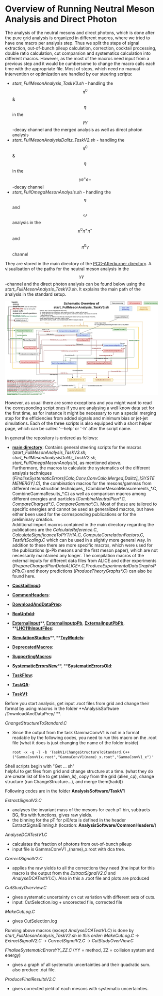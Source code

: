 # Overview of Running Neutral Meson Analysis and Direct Photon

The analysis of the neutral mesons and direct photons, which is done after the pure grid analysis is organized in different macros, where we tried to have one macro per analysis step. Thus we split the steps of signal extraction, out-of-bunch pileup calculation, correction, cocktail processing, double ratio calculation, cut comparsion and systematics calculation into different macros. However, as the most of the macros need input from a previous step and it would be cumbersome to change the macro calls each time with the appropriate file. Most of steps, which need no manual intervention or optimization are handled by our steering scripts:

* _start\_FullMesonAnalysis\_TaskV3.sh_ - handling the $$\pi^0$$ & $$\eta$$  in the $$\gamma\gamma$$-decay channel and the merged analysis as well as direct photon analysis
* _start\_FullMesonAnalysisDalitz\_TaskV2.sh_ - handling the $$\pi^0$$ & $$\eta$$  in the $$\gamma e^+e-$$-decay channel 
* _start\_FullOmegaMesonAnalysis.sh_ - handling the $$\eta$$ and $$\omega$$ analysis in the $$\pi^0 \pi^+ \pi^-$$ and $$\pi^0 \gamma$$ channel

They are stored in the main directory of the [PCG-Afterburner directory](https://gitlab.cern.ch/alice-pcg/AnalysisSoftware). A visualisation of the paths for the neutral meson analysis in the $$\gamma\gamma$$-channel and the direct photon analysis can be found below using the _start\_FullMesonAnalysis\_TaskV3.sh_. It explains the main path of the analysis in the standard setup.

![](/assets/SoftwareOverviewNeutralMesonAndDirGamma.jpg)

However, as usual there are some exceptions and you might want to read the corresponding script ones if you are analysing a well know data set for the first time, as for instance it might be necessary to run a special merging step for the efficiencies from added signals and minimum bias or jet-jet simulations. Each of the three scripts is also equipped with a short helper page, which can be called '--help' or '-h' after the script name.

In general the repository is ordered as follows:

* [**main directory**](https://gitlab.cern.ch/alice-pcg/AnalysisSoftware): 
  Contains general steering scripts for the macros \(_start\_FullMesonAnalysis\_TaskV3.sh, start\_FullMesonAnalysisDalitz\_TaskV2.sh, start\_FullOmegaMesonAnalysis_\), as mentioned above.  
  Furthermore, the macros to calculate the systematics of the different analysis techniques \(_FinaliseSystematicErrors\[Calo,Conv,ConvCalo,Merged,Dalitz\]\_\[$SYSTEM$ENERGY\].C\),_ the combination macros for the mesons/gammas from different reconstruction techniques_ \(CombineMesonMeasurements\_\*.C, CombineGammaResults\_\*.C\) as well as comparison macros among different energies and particles \(_CombineNeutralPion\*.C, CompareCharged\*.C, CompareGamma\*.C_\). Most of these are tailored to specific energies and cannot be used as generalized macros, but have either been used for the corresponding publications or for the preliminary creation.  
  Additional import macros contained in the main directory regarding the publications are the _CalculateReference.C_, _CalculateSignificanceToPYTHIA.C, ComputeCorrelationFactors.C, TestMtScaling.C_ which can be used in a slightly more general way. In addition to these there are more specific macros, which were used for the publications \(p-Pb mesons and the first meson paper\), which are not necessarily maintained any longer. 
  The compilation macros of the external inputs for different data files from ALICE and other experiments \(_PrepareChargedPionDataALICE\*.C,ProduceExperimentalDataGraphsPbPb.C_\) and theory predictions \(_ProduceTheoryGraphs\*.C_\) can also be found here.
* [**CocktailInput**](https://gitlab.cern.ch/alice-pcg/AnalysisSoftware/tree/master/CocktailInput): 
  

* [**CommonHeaders**](https://gitlab.cern.ch/alice-pcg/AnalysisSoftware/tree/master/CommonHeaders): 
  

* [**DownloadAndDataPrep**](https://gitlab.cern.ch/alice-pcg/AnalysisSoftware/tree/master/DownloadAndDataPrep): 
  

* [**RooUnfold**](https://gitlab.cern.ch/alice-pcg/AnalysisSoftware/tree/master/RooUnfold): 
  

* [**ExternalInput**](https://gitlab.cern.ch/alice-pcg/AnalysisSoftware/tree/master/ExternalInput)**, **[**ExternalInputpPb**](https://gitlab.cern.ch/alice-pcg/AnalysisSoftware/tree/master/ExternalInputpPb)**, **[**ExternalInputPbPb**](https://gitlab.cern.ch/alice-pcg/AnalysisSoftware/tree/master/ExternalInputPbPb)**, **[**LHC11hInputFiles**](https://gitlab.cern.ch/alice-pcg/AnalysisSoftware/tree/master/LHC11hInputFiles): 
  

* [**SimulationStudies**](https://gitlab.cern.ch/alice-pcg/AnalysisSoftware/tree/master/SimulationStudies)**, **[**ToyModels**](https://www.gitbook.com/book/friederikebock/pcgtutorial/ToyModels): 
  

* [**DeprecatedMacros**](https://gitlab.cern.ch/alice-pcg/AnalysisSoftware/tree/master/DeprecatedMacros): 
  

* [**SupportingMacros**](https://gitlab.cern.ch/alice-pcg/AnalysisSoftware/tree/master/SupportingMacros): 
  

* [**SystematicErrorsNew**](https://gitlab.cern.ch/alice-pcg/AnalysisSoftware/tree/master/SystematicErrorsNew)**, **[**SystematicErrorsOld**](https://gitlab.cern.ch/alice-pcg/AnalysisSoftware/tree/master/SystematicErrorsOld): 
  

* [**TaskFlow**](https://gitlab.cern.ch/alice-pcg/AnalysisSoftware/tree/master/TaskFlow): 
  

* [**TaskQA**](https://gitlab.cern.ch/alice-pcg/AnalysisSoftware/tree/master/TaskQA): 
  

* [**TaskV1**](https://gitlab.cern.ch/alice-pcg/AnalysisSoftware/tree/master/TaskV1): 
  

Before you start analysis, get input .root files from grid and change their format by using macros in the folder **AnalysisSoftware /DownloadAndDataPrep/ **.

_ChangeStructureToStandard.C_

* Since the output from the task GammaConvV1 is not in a format readable by the following codes, you need to run this macro on the .root file \(what it does is just changing the name of the folder inside\)
  ```
  root -x -q -l -b 'TaskV1/ChangeStructureToStandard.C++("GammaConvV1x.root","GammaConvV1(name)_x.root","GammaConvV1_x")'
  ```

Shell scripts begin with "Get ... sh"  
helpful to get files from grid and change structure at a time. \(what they do are create list of file to get \(alien\_ls\), copy from the grid \(alien\_cp\), change structure \(run ChangeStructure...\), and merge them\(hadd\)\)

Following codes are in the folder **AnalysisSoftware/TaskV1**

_ExtractSignalV2.C_

* analyses the invariant mass of the mesons for each pT bin, subtracts BG, fits with functions, gives raw yields.
* the binning for the pT for pi0/eta is defined in the header ExtractSignalBinning.h \(location: **AnalysisSoftware/CommonHeaders/**\)

_AnalyseDCATestV1.C_

* calculates the fraction of photons from out-of-bunch pileup
* input file is GammaConvV1 \_\(name\)\_x.root with dca tree.

_CorrectSignalV2.C_

* applies the raw yields to all the corrections they need \(the input for this macro is the output from the _ExtractSignalV2.C_ and _AnalyseDCATestV1.C_\). Also in this a .root file and plots are produced

_CutStudyOverview.C_

* gives systematic uncertainty on cut variation with different sets of cuts.
* input: CutSelection.log + uncorected file, corrected file

_MakeCutLog.C_

* gives CutSelection.log

Running above macros \(except _AnalyseDCATestV1.C_\) is done by _start\_FullMesonAnalysis\_TaskV2.sh in this order: MakeCutLog.C_ -&gt; _ExtractSignalV2.C_ -&gt; _CorrectSignalV2.C_ -&gt; _CutStudyOverView.C_

_FinaliseSystematicErrorsYY\_ZZ.C_ \(YY = method, ZZ = collision system and energy\)

* gives a graph of all systematic uncertainties and their quadratic sum. also produce .dat file.

_ProduceFinalResultsV2.C_

* gives corrected yield of each mesons with systematic uncertainties.



